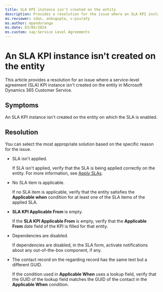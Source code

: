 ```yaml
---
title: SLA KPI instance isn't created on the entity
description: Provides a resolution for the issue where an SLA KPI instance isn't created on the entity in Dynamics 365 Customer Service.
ms.reviewer: sdas, ankugupta, v-psuraty
ms.author: mpanduranga
ms.date: 03/05/2024
ms.custom: sap:Service Level Agreements
---
```

# An SLA KPI instance isn't created on the entity

This article provides a resolution for an issue where a service-level agreement (SLA) KPI instance isn't created on the entity in Microsoft Dynamics 365 Customer Service.

## Symptoms

An SLA KPI instance isn't created on the entity on which the SLA is enabled.

## Resolution

You can select the most appropriate solution based on the specific reason for the issue.

- SLA isn't applied.

  If SLA isn't applied, verify that the SLA is being applied correctly on the entity. For more information, see [Apply SLAs](/dynamics365/customer-service/apply-slas).
- No SLA item is applicable.

  If no SLA item is applicable, verify that the entity satisfies the **Applicable when** condition for at least one of the SLA items of the applied SLA.
- **SLA KPI Applicable From** is empty.

  If the **SLA KPI Applicable From** is empty, verify that the **Applicable From** date field of the KPI is filled for that entity.
- Dependencies are disabled.

  If dependencies are disabled, in the SLA form, activate notifications about any out-of-the-box component, if any.
- The contact record on the regarding record has the same text but a different GUID.

  If the condition used in **Applicable When** uses a lookup field, verify that the GUID of the lookup field matches the GUID of the contact in the **Applicable When** condition.

